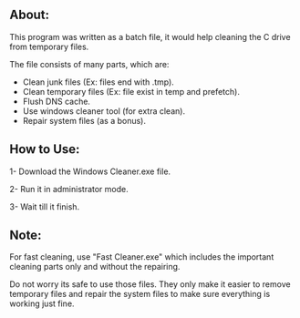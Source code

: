## About:
This program was written as a batch file, it would help cleaning the C drive from temporary files.

The file consists of many parts, which are:
- Clean junk files (Ex: files end with .tmp).
- Clean temporary files (Ex: file exist in temp and prefetch).
- Flush DNS cache.
- Use windows cleaner tool (for extra clean).
- Repair system files (as a bonus).

## How to Use:
1- Download the Windows Cleaner.exe file.

2- Run it in administrator mode.

3- Wait till it finish.

## Note:
For fast cleaning, use "Fast Cleaner.exe" which includes the important cleaning parts only and without the repairing.

Do not worry its safe to use those files. They only make it easier to remove temporary files and repair the system files to make sure everything is working just fine.